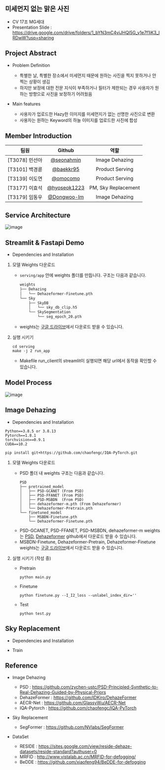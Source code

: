 ## 미세먼지 없는 맑은 사진
* CV 17조 MG세대
* Presentation Slide : https://drive.google.com/drive/folders/1_bYN3mC4viJHQI5G_y1e7f1iK3_IRDwW?usp=sharing

## Project Abstract
* Problem Definition
    * 특별한 날, 특별한 장소에서 미세먼지 때문에 원하는 사진을 찍지 못하거나 안 찍는 상황이 생김
    * 하지만 보정에 대한 전문 지식이 부족하거나 필터가 제한되는 경우 사용자가 원하는 방향으로 사진을 보정하기 어려웠음

* Main features
    * 사용자가 업로드한 Hazy한 이미지를 미세먼지가 없는 선명한 사진으로 변환
    * 사용자는 원하는 Keyword의 하늘 이미지를 업로드한 사진에 합성

## Member Introduction
|팀원|Github|역할|
| :--------: | :--------: | :--------: |
|[T3078] 민선아|[@seonahmin](https://github.com/seonahmin)|Image Dehazing|
|[T3101] 백경륜|[@baekkr95](https://github.com/baekkr95)|Product Serving|
|[T3139] 이도연|[@omocomo](https://github.com/omocomo)|Product Serving|
|[T3177] 이효석|[@hyoseok1223](https://github.com/hyoseok1223)|PM, Sky Replacement|
|[T3179] 임동우|[@Dongwoo-Im](https://github.com/Dongwoo-Im)|Image Dehazing|

## Service Architecture
![image](https://user-images.githubusercontent.com/81875412/172397327-77f34979-b0b4-45f7-992f-b0e126c6d10b.png)

## Streamlit & Fastapi Demo
* Dependencies and Installation

1. 모델 Weights 다운로드
    - `serving/app` 안에 weights 폴더를 만듭니다. 구조는 다음과 같습니다.
    
      ```bash
      weights
      ├── Dehazing
      │   └── Dehazeformer-Finetune.pth
      └── Sky
          ├── SkyDB
          │   └── sky_db_clip.h5
          └── SkySegmentation
              └── seg_epoch_20.pth
      ``` 
    - weights는 [구글 드라이브](https://drive.google.com/drive/folders/1cGudVyyesPung0HcA_IXPMSXmHceMCX-?usp=sharing)에서 다운로드 받을 수 있습니다.

2. 실행 시키기
    ```
    cd serving
    make -j 2 run_app
    ```
    - Makefile run_client의 streamlit이 실행되면 해당 url에서 동작을 확인할 수 있습니다.

## Model Process
![image](https://user-images.githubusercontent.com/81875412/172397492-34a7450e-32e4-4f45-a9a2-87b4a43a07f2.png)

## Image Dehazing
* Dependencies and Installation
```
Python==3.8.5 or 3.8.13
Pytorch==1.8.1
torchvision==0.9.1
CUDA==10.2
```
```
pip install git+https://github.com/chaofengc/IQA-PyTorch.git
```
1. 모델 Weights 다운로드
   * PSD 폴더 내 weights 구조는 다음과 같습니다.
   
      ```
      PSD
      ├── pretrained_model
      │   ├── PSD-GCANET (From PSD)
      │   ├── PSD-FFANET (From PSD)
      │   ├── PSD-MSBDN  (From PSD)
      │   ├── dehazeformer-m.pth (From Dehazeformer)
      │   └── Dehazeformer-Pretrain.pth
      └── finetuned_model
          ├── MSBDN-Finetune.pth
          └── Dehazeformer-Finetune.pth
      ```
   - PSD-GCANET, PSD-FFANET, PSD-MSBDN, dehazeformer-m weights는 [PSD](https://github.com/zychen-ustc/PSD-Principled-Synthetic-to-Real-Dehazing-Guided-by-Physical-Priors), [Dehazeformer](https://github.com/IDKiro/DehazeFormer) github에서 다운로드 받을 수 있습니다.
   - MSBDN-Finetune, Dehazeformer-Pretrain, Dehazeformer-Finetune weights는 [구글 드라이브](https://drive.google.com/drive/folders/1IvmgsbyakQMcHsNMrdT3awe0NkuzTsxV)에서 다운로드 받을 수 있습니다.
   
2. 실행 시키기 (작성 중)
   * Pretrain
   
      ```
      python main.py
      ```
   * Finetune
   
      ```
      python finetune.py --I_I2_loss --unlabel_index_dir=''
      ```
   * Test
   
      ```
      python test.py
      ```
## Sky Replacement
* Dependencies and Installation

* Train

## Reference
* Image Dehazing
    * PSD : https://github.com/zychen-ustc/PSD-Principled-Synthetic-to-Real-Dehazing-Guided-by-Physical-Priors
    * DehazeFormer : https://github.com/IDKiro/DehazeFormer
    * AECR-Net : https://github.com/GlassyWu/AECR-Net
    * IQA-Pytorch : https://github.com/chaofengc/IQA-PyTorch

* Sky Replacement
    * SegFormer : https://github.com/NVlabs/SegFormer

* DataSet
    * RESIDE : https://sites.google.com/view/reside-dehaze-datasets/reside-standard?authuser=0
    * MRFID : http://www.vistalab.ac.cn/MRFID-for-defogging/
    * BeDDE : https://github.com/xiaofeng94/BeDDE-for-defogging
